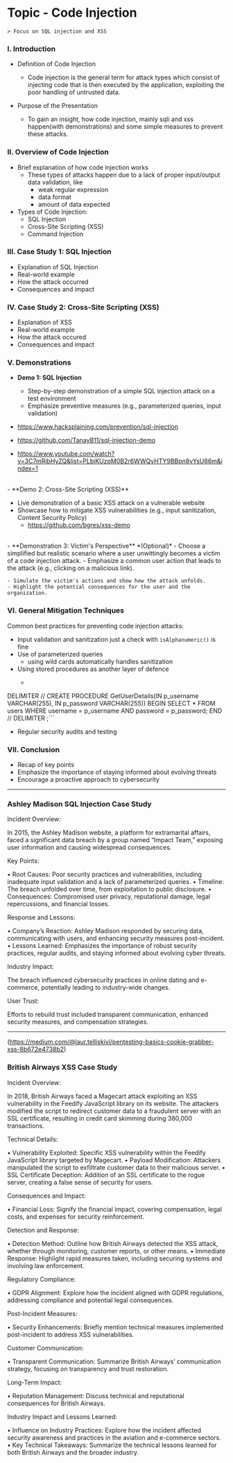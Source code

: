 # Topic - Code Injection
	> Focus on SQL injection and XSS
### I. Introduction

- Definition of Code Injection
	- Code injection is the general term for attack types which consist of injecting code that is then executed by the application, exploiting the poor handling of untrusted data.

- Purpose of the Presentation
	- To gain an insight, how code injection, mainly sqli and xss happen(with demonstrations) and some simple measures to prevent these attacks.

### II. Overview of Code Injection

- Brief explanation of how code injection works
	- These types of attacks happen due to a lack of proper input/output data validation, like
		- weak regular expression
		- data format
		- amount of data expected
- Types of Code Injection:
    - SQL Injection
    - Cross-Site Scripting (XSS)
    - Command Injection

### III. Case Study 1: SQL Injection

- Explanation of SQL Injection
- Real-world example
- How the attack occurred
- Consequences and impact

### IV. Case Study 2: Cross-Site Scripting (XSS)

- Explanation of XSS
- Real-world example
- How the attack occured
- Consequences and impact

### V. Demonstrations

- **Demo 1: SQL Injection**
    
    - Step-by-step demonstration of a simple SQL injection attack on a test environment
    - Emphasize preventive measures (e.g., parameterized queries, input validation)
- https://www.hacksplaining.com/prevention/sql-injection
- https://github.com/TanayB11/sql-injection-demo
- https://www.youtube.com/watch?v=3C7mRjbHyZQ&list=PLbiKUzpM0B2r6WWQvHTY9BBpn8vYsU66m&index=1
<br>
- **Demo 2: Cross-Site Scripting (XSS)**

 - Live demonstration of a basic XSS attack on a vulnerable website
 - Showcase how to mitigate XSS vulnerabilities (e.g., input sanitization, Content Security Policy)
	 - https://github.com/bgres/xss-demo
<br>
-  **Demonstration 3: Victim's Perspective** *(Optional)*
    - Choose a simplified but realistic scenario where a user unwittingly becomes a victim of a code injection attack.
    - Emphasize a common user action that leads to the attack (e.g., clicking on a malicious link).
    
    - Simulate the victim's actions and show how the attack unfolds.
    - Highlight the potential consequences for the user and the organization.

### VI. General Mitigation Techniques

Common best practices for preventing code injection attacks:
 - Input validation and sanitization
		just a check with `isAlphanumeric()` is fine
- Use of parameterized queries
	- using wild cards automatically handles sanitization
- Using stored procedures as another layer of defence
	- ``` -- Example stored procedure
DELIMITER //
CREATE PROCEDURE GetUserDetails(IN p_username VARCHAR(255), IN p_password VARCHAR(255))
BEGIN
    SELECT * FROM users WHERE username = p_username AND password = p_password;
END //
DELIMITER ;```
- Regular security audits and testing

### VII. Conclusion

- Recap of key points
- Emphasize the importance of staying informed about evolving threats
- Encourage a proactive approach to cybersecurity

----
### Ashley Madison SQL Injection Case Study

Incident Overview:

In 2015, the Ashley Madison website, a platform for extramarital affairs, faced a significant data breach by a group named “Impact Team,” exposing user information and causing widespread consequences.

Key Points:

•	Root Causes: Poor security practices and vulnerabilities, including inadequate input validation and a lack of parameterized queries.
•	Timeline: The breach unfolded over time, from exploitation to public disclosure.
•	Consequences: Compromised user privacy, reputational damage, legal repercussions, and financial losses.

Response and Lessons:

•	Company’s Reaction: Ashley Madison responded by securing data, communicating with users, and enhancing security measures post-incident.
•	Lessons Learned: Emphasizes the importance of robust security practices, regular audits, and staying informed about evolving cyber threats.

Industry Impact:

The breach influenced cybersecurity practices in online dating and e-commerce, potentially leading to industry-wide changes.

User Trust:

Efforts to rebuild trust included transparent communication, enhanced security measures, and compensation strategies.

----

(https://medium.com/@laur.telliskivi/pentesting-basics-cookie-grabber-xss-8b672e4738b2)
### British Airways XSS Case Study

Incident Overview:

In 2018, British Airways faced a Magecart attack exploiting an XSS vulnerability in the Feedify JavaScript library on its website. The attackers modified the script to redirect customer data to a fraudulent server with an SSL certificate, resulting in credit card skimming during 380,000 transactions.

Technical Details:

•	Vulnerability Exploited: Specific XSS vulnerability within the Feedify JavaScript library targeted by Magecart.
•	Payload Modification: Attackers manipulated the script to exfiltrate customer data to their malicious server.
•	SSL Certificate Deception: Addition of an SSL certificate to the rogue server, creating a false sense of security for users.

Consequences and Impact:

•	Financial Loss: Signify the financial impact, covering compensation, legal costs, and expenses for security reinforcement.

Detection and Response:

•	Detection Method: Outline how British Airways detected the XSS attack, whether through monitoring, customer reports, or other means.
•	Immediate Response: Highlight rapid measures taken, including securing systems and involving law enforcement.

Regulatory Compliance:

•	GDPR Alignment: Explore how the incident aligned with GDPR regulations, addressing compliance and potential legal consequences.

Post-Incident Measures:

•	Security Enhancements: Briefly mention technical measures implemented post-incident to address XSS vulnerabilities.

Customer Communication:

•	Transparent Communication: Summarize British Airways’ communication strategy, focusing on transparency and trust restoration.

Long-Term Impact:

•	Reputation Management: Discuss technical and reputational consequences for British Airways.

Industry Impact and Lessons Learned:

•	Influence on Industry Practices: Explore how the incident affected security awareness and practices in the aviation and e-commerce sectors.
•	Key Technical Takeaways: Summarize the technical lessons learned for both British Airways and the broader industry.
